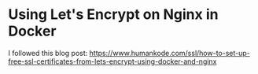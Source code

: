 # Using Let's Encrypt on Nginx in Docker

I followed this blog post: https://www.humankode.com/ssl/how-to-set-up-free-ssl-certificates-from-lets-encrypt-using-docker-and-nginx
